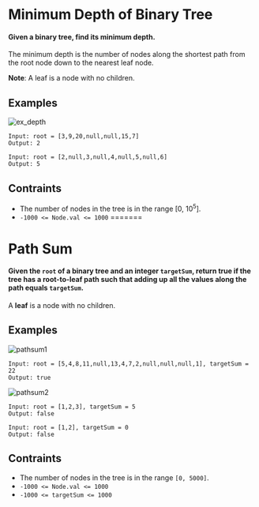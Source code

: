 # Minimum Depth of Binary Tree
#### Given a binary tree, find its minimum depth.

The minimum depth is the number of nodes along the shortest path from the root node down to the nearest leaf node.

**Note**: A leaf is a node with no children.

## Examples
![ex_depth](https://user-images.githubusercontent.com/66882470/126671171-1bd7b132-56b9-4993-8e84-e7aa2697258e.jpg)
```
Input: root = [3,9,20,null,null,15,7]
Output: 2
```
```
Input: root = [2,null,3,null,4,null,5,null,6]
Output: 5
```
## Contraints
* The number of nodes in the tree is in the range [0, 10<sup>5</sup>].
* ```-1000 <= Node.val <= 1000```
=======
# Path Sum
#### Given the `root` of a binary tree and an integer `targetSum`, return true if the tree has a **root-to-leaf** path such that adding up all the values along the path equals `targetSum`.

A **leaf** is a node with no children.
## Examples
![pathsum1](https://user-images.githubusercontent.com/66882470/133070840-1d89de73-5a97-4b38-a3ca-f0445c559493.jpg)
```
Input: root = [5,4,8,11,null,13,4,7,2,null,null,null,1], targetSum = 22
Output: true
```
![pathsum2](https://user-images.githubusercontent.com/66882470/133070904-302ef7aa-6943-42af-8101-603f9b688299.jpg)
```
Input: root = [1,2,3], targetSum = 5
Output: false
```
```
Input: root = [1,2], targetSum = 0
Output: false
````
## Contraints
* The number of nodes in the tree is in the range `[0, 5000]`.
* `-1000 <= Node.val <= 1000`
* `-1000 <= targetSum <= 1000`

